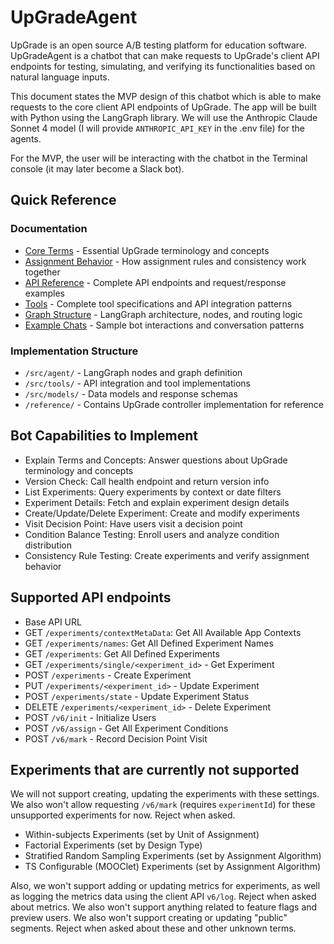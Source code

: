 # UpGradeAgent

UpGrade is an open source A/B testing platform for education software. UpGradeAgent is a chatbot that can make requests to UpGrade's client API endpoints for testing, simulating, and verifying its functionalities based on natural language inputs.

This document states the MVP design of this chatbot which is able to make requests to the core client API endpoints of UpGrade. The app will be built with Python using the LangGraph library. We will use the Anthropic Claude Sonnet 4 model (I will provide `ANTHROPIC_API_KEY` in the .env file) for the agents.

For the MVP, the user will be interacting with the chatbot in the Terminal console (it may later become a Slack bot).

## Quick Reference

### Documentation
- [Core Terms](./docs/CORE_TERMS.md) - Essential UpGrade terminology and concepts
- [Assignment Behavior](./docs/ASSIGNMENT_BEHAVIOR.md) - How assignment rules and consistency work together
- [API Reference](./docs/API_REFERENCE.md) - Complete API endpoints and request/response examples
- [Tools](./docs/TOOLS.md) - Complete tool specifications and API integration patterns
- [Graph Structure](./docs/GRAPH_STRUCTURE.md) - LangGraph architecture, nodes, and routing logic
- [Example Chats](./docs/EXAMPLE_CHATS.md) - Sample bot interactions and conversation patterns

### Implementation Structure
- `/src/agent/` - LangGraph nodes and graph definition
- `/src/tools/` - API integration and tool implementations
- `/src/models/` - Data models and response schemas
- `/reference/` - Contains UpGrade controller implementation for reference

## Bot Capabilities to Implement

- Explain Terms and Concepts: Answer questions about UpGrade terminology and concepts
- Version Check: Call health endpoint and return version info
- List Experiments: Query experiments by context or date filters
- Experiment Details: Fetch and explain experiment design details
- Create/Update/Delete Experiment: Create and modify experiments
- Visit Decision Point: Have users visit a decision point
- Condition Balance Testing: Enroll users and analyze condition distribution
- Consistency Rule Testing: Create experiments and verify assignment behavior

## Supported API endpoints

- Base API URL
- GET `/experiments/contextMetaData`: Get All Available App Contexts
- GET `/experiments/names`: Get All Defined Experiment Names
- GET `/experiments`: Get All Defined Experiments
- GET `/experiments/single/<experiment_id>` - Get Experiment
- POST `/experiments` - Create Experiment
- PUT `/experiments/<experiment_id>` - Update Experiment
- POST `/experiments/state` - Update Experiment Status
- DELETE `/experiments/<experiment_id>` - Delete Experiment
- POST `/v6/init` - Initialize Users
- POST `/v6/assign` - Get All Experiment Conditions
- POST `/v6/mark` - Record Decision Point Visit

## Experiments that are currently not supported

We will not support creating, updating the experiments with these settings. We also won't allow requesting `/v6/mark` (requires `experimentId`) for these unsupported experiments for now. Reject when asked.

- Within-subjects Experiments (set by Unit of Assignment)
- Factorial Experiments (set by Design Type)
- Stratified Random Sampling Experiments (set by Assignment Algorithm)
- TS Configurable (MOOClet) Experiments (set by Assignment Algorithm)

Also, we won't support adding or updating metrics for experiments, as well as logging the metrics data using the client API `v6/log`. Reject when asked about metrics. We also won't support anything related to feature flags and preview users. We also won't support creating or updating "public" segments. Reject when asked about these and other unknown terms.
